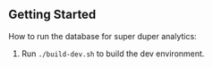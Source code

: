 ## Getting Started

How to run the database for super duper analytics:

1. Run `./build-dev.sh` to build the dev environment.
